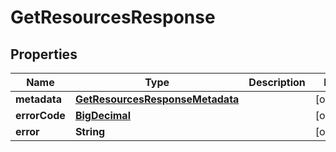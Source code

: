 

# GetResourcesResponse

## Properties

Name | Type | Description | Notes
------------ | ------------- | ------------- | -------------
**metadata** | [**GetResourcesResponseMetadata**](GetResourcesResponseMetadata.md) |  |  [optional]
**errorCode** | [**BigDecimal**](BigDecimal.md) |  |  [optional]
**error** | **String** |  |  [optional]



